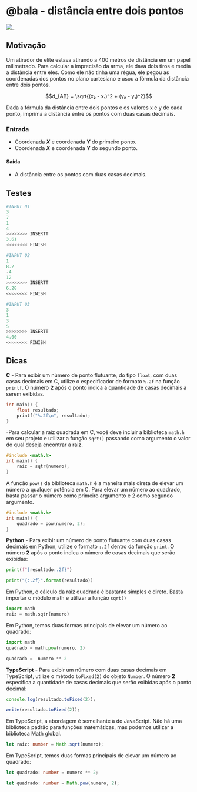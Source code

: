 # @bala - distância entre dois pontos

![_](https://raw.githubusercontent.com/qxcodefup/arcade/master/base/bala/cover.jpg)

## Motivação

Um atirador de elite estava atirando a 400 metros de distância em um papel milimetrado. Para calcular a imprecisão da arma, ele dava dois tiros e media a distância entre eles. Como ele não tinha uma régua, ele pegou as coordenadas dos pontos no plano cartesiano e usou a fórmula da distância entre dois pontos.

$$d_{AB} = \sqrt{(x₂ - x₁)^2 + (y₂ - y₁)^2}$$

Dada a fórmula da distância entre dois pontos e os valores x e y de cada ponto, imprima a distância entre os pontos com duas casas decimais.

### Entrada

- Coordenada ***X*** e coordenada ***Y*** do primeiro ponto.
- Coordenada ***X*** e coordenada ***Y*** do segundo ponto.

#### Saída

- A distância entre os pontos com duas casas decimais.

## Testes

```py
#INPUT 01
3
7
1
4
>>>>>>>> INSERTT
3.61
<<<<<<<< FINISH
```

```py
#INPUT 02
1
8.2
-4
12
>>>>>>>> INSERTT
6.28
<<<<<<<< FINISH
```

```py
#INPUT 03
3
1
3
5
>>>>>>>> INSERTT
4.00
<<<<<<<< FINISH

```

## Dicas

**C** - Para exibir um número de ponto flutuante, do tipo `float`, com duas casas decimais em C, utilize o especificador de formato `%.2f` na função `printf`. O número **2** após o ponto indica a quantidade de casas decimais a serem exibidas.

```c
int main() {
    float resultado;
    printf("%.2f\n", resultado);
}
```

-Para calcular a raiz quadrada em C, você deve incluir a biblioteca `math.h` em seu projeto e utilizar a função `sqrt()` passando como argumento o valor do qual deseja encontrar a raiz.

```c
#include <math.h>
int main() {
    raiz = sqtr(numero);
}
```

A função `pow()` da biblioteca `math.h` é a maneira mais direta de elevar um número a qualquer potência em C. Para elevar um número ao quadrado, basta passar o número como primeiro argumento e 2 como segundo argumento.

```c
#include <math.h>
int main() {
    quadrado = pow(numero, 2);
}
```

**Python** - Para exibir um número de ponto flutuante com duas casas decimais em Python, utilize o formato `:.2f` dentro da função `print`. O número **2** após o ponto indica o número de casas decimais que serão exibidas:

```py
print(f"{resultado:.2f}")
```

```py
print("{:.2f}".format(resultado))
```

Em Python, o cálculo da raiz quadrada é bastante simples e direto. Basta importar o módulo math e utilizar a função `sqrt()`

```py
import math
raiz = math.sqtr(numero)
```

Em Python, temos duas formas principais de elevar um número ao quadrado:

```py
import math
quadrado = math.pow(numero, 2)
```

```py
quadrado =  numero ** 2
```

**TypeScript** - Para exibir um número com duas casas decimais em TypeScript, utilize o método `toFixed(2)` do objeto `Number`. O número **2** especifica a quantidade de casas decimais que serão exibidas após o ponto decimal:

```ts
console.log(resultado.toFixed(2)); 
```

```ts
write(resultado.toFixed(2));
```

Em TypeScript, a abordagem é semelhante à do JavaScript. Não há uma biblioteca padrão para funções matemáticas, mas podemos utilizar a biblioteca Math global.

```ts
let raiz: number = Math.sqrt(numero);
```

Em TypeScript, temos duas formas principais de elevar um número ao quadrado:

```ts
let quadrado: number = numero ** 2;
```

```ts
let quadrado: number = Math.pow(numero, 2);
```
